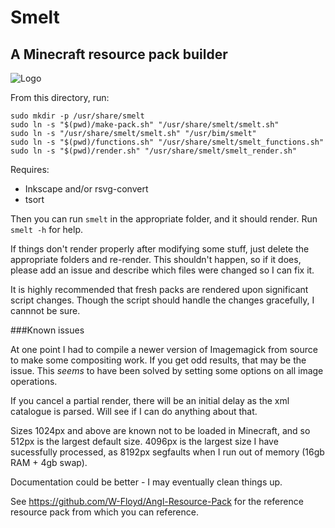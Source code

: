 # Smelt
## A Minecraft resource pack builder

![Logo](https://github.com/W-Floyd/smelt/raw/master/logo.png)

From this directory, run:

```
sudo mkdir -p /usr/share/smelt  
sudo ln -s "$(pwd)/make-pack.sh" "/usr/share/smelt/smelt.sh"  
sudo ln -s "/usr/share/smelt/smelt.sh" "/usr/bim/smelt"  
sudo ln -s "$(pwd)/functions.sh" "/usr/share/smelt/smelt_functions.sh"  
sudo ln -s "$(pwd)/render.sh" "/usr/share/smelt/smelt_render.sh"  
```

Requires:
* Inkscape and/or rsvg-convert
* tsort

Then you can run `smelt` in the appropriate folder, and it should render.
Run `smelt -h` for help. 

If things don't render properly after modifying some stuff, just delete the appropriate folders and re-render. This shouldn't happen, so if it does, please add an issue and describe which files were changed so I can fix it.

It is highly recommended that fresh packs are rendered upon significant script changes. Though the script should handle the changes gracefully, I cannnot be sure.

###Known issues

At one point I had to compile a newer version of Imagemagick from source to make some compositing work. If you get odd results, that may be the issue. This *seems* to have been solved by setting some options on all image operations.

If you cancel a partial render, there will be an initial delay as the xml catalogue is parsed. Will see if I can do anything about that.

Sizes 1024px and above are known not to be loaded in Minecraft, and so 512px is the largest default size. 4096px is the largest size I have sucessfully processed, as 8192px segfaults when I run out of memory (16gb RAM + 4gb swap).

Documentation could be better - I may eventually clean things up.

See https://github.com/W-Floyd/Angl-Resource-Pack for the reference resource pack from which you can reference.
